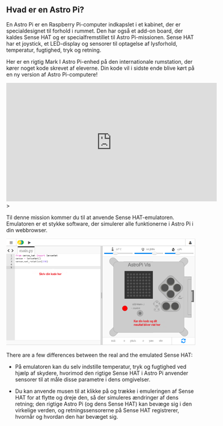 ## Hvad er en Astro Pi?

En Astro Pi er en Raspberry Pi-computer indkapslet i et kabinet, der er specialdesignet til forhold i rummet. Den har også et add-on board, der kaldes Sense HAT og er specialfremstillet til Astro Pi-missionen. Sense HAT har et joystick, et LED-display og sensorer til optagelse af lysforhold, temperatur, fugtighed, tryk og retning.

Her er en rigtig Mark I Astro Pi-enhed på den internationale rumstation, der kører noget kode skrevet af eleverne. Din kode vil i sidste ende blive kørt på en ny version af Astro Pi-computere!


<iframe width="560" height="315" src="https://www.youtube.com/embed/4ykbAJeGPMM" frameborder="0" allow="accelerometer; autoplay; encrypted-media; gyroscope; picture-in-picture" allowfullscreen mark="crwd-mark"></iframe>>

Til denne mission kommer du til at anvende Sense HAT-emulatoren. Emulatoren er et stykke software, der simulerer alle funktionerne i Astro Pi i din webbrowser.

![Sense HAT-emulator.](images/sense-hat-emulator.png)

There are a few differences between the real and the emulated Sense HAT:

- På emulatoren kan du selv indstille temperatur, tryk og fugtighed ved hjælp af skydere, hvorimod den rigtige Sense HAT i Astro Pi anvender sensorer til at måle disse parametre i dens omgivelser.

- Du kan anvende musen til at klikke på og trække i emuleringen af Sense HAT for at flytte og dreje den, så der simuleres ændringer af dens retning; den rigtige Astro Pi (og dens Sense HAT) kan bevæge sig i den virkelige verden, og retningssensorerne på Sense HAT registrerer, hvornår og hvordan den har bevæget sig.
